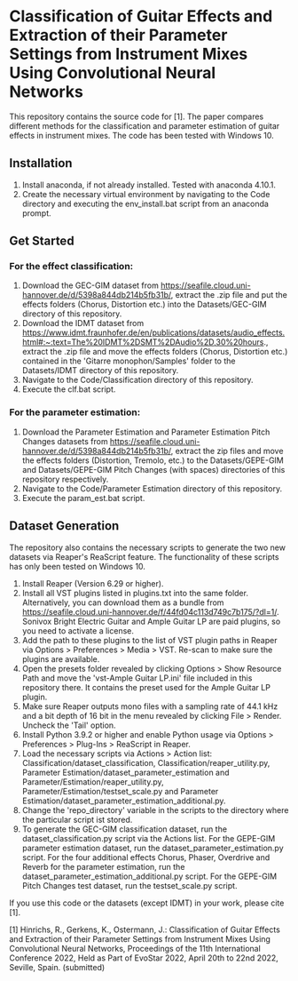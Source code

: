 # Classification of Guitar Effects and Extraction of their Parameter Settings from Instrument Mixes Using Convolutional Neural Networks

This repository contains the source code for [1]. The paper compares different methods for the classification and parameter estimation of guitar effects in instrument mixes. The code has been tested with Windows 10.

## Installation

1. Install anaconda, if not already installed. Tested with anaconda 4.10.1. 
2. Create the necessary virtual environment by navigating to the Code directory and executing the env_install.bat script from an anaconda prompt.

## Get Started

### For the effect classification: 
1. Download the GEC-GIM dataset from https://seafile.cloud.uni-hannover.de/d/5398a844db214b5fb31b/, extract the .zip file and put the effects folders (Chorus, Distortion etc.) into the Datasets/GEC-GIM directory of this repository.
2. Download the IDMT dataset from https://www.idmt.fraunhofer.de/en/publications/datasets/audio_effects.html#:~:text=The%20IDMT%2DSMT%2DAudio%2D,30%20hours., extract the .zip file and move the effects folders (Chorus, Distortion etc.) contained in the 'Gitarre monophon/Samples' folder to the Datasets/IDMT directory of this repository.
3. Navigate to the Code/Classification directory of this repository.
4. Execute the clf.bat script.


### For the parameter estimation:
1. Download the Parameter Estimation and Parameter Estimation Pitch Changes datasets from https://seafile.cloud.uni-hannover.de/d/5398a844db214b5fb31b/, extract the zip files and move the effects folders (Distortion, Tremolo, etc.) to the Datasets/GEPE-GIM and Datasets/GEPE-GIM Pitch Changes (with spaces) directories of this repository respectively.
2. Navigate to the Code/Parameter Estimation directory of this repository.
3. Execute the param_est.bat script.

## Dataset Generation

The repository also contains the necessary scripts to generate the two new datasets via Reaper's ReaScript feature. The functionality of these scripts has only been tested on Windows 10.

1. Install Reaper (Version 6.29 or higher).
2. Install all VST plugins listed in plugins.txt into the same folder. Alternatively, you can download them as a bundle from https://seafile.cloud.uni-hannover.de/f/44fd04c113d749c7b175/?dl=1/. Sonivox Bright Electric Guitar and Ample Guitar LP are paid plugins, so you need to activate a license.
3. Add the path to these plugins to the list of VST plugin paths in Reaper via Options > Preferences > Media > VST. Re-scan to make sure the plugins are available.
4. Open the presets folder revealed by clicking Options > Show Resource Path and move the 'vst-Ample Guitar LP.ini' file included in this repository there. It contains the preset used for the Ample Guitar LP plugin.
5. Make sure Reaper outputs mono files with a sampling rate of 44.1 kHz and a bit depth of 16 bit in the menu revealed by clicking File > Render. Uncheck the 'Tail' option.
6. Install Python 3.9.2 or higher and enable Python usage via Options > Preferences > Plug-Ins > ReaScript in Reaper.
7. Load the necessary scripts via Actions > Action list: Classification/dataset_classification, Classification/reaper_utility.py, Parameter Estimation/dataset_parameter_estimation and Parameter/Estimation/reaper_utility.py, Parameter/Estimation/testset_scale.py and Parameter Estimation/dataset_parameter_estimation_additional.py.
8. Change the 'repo_directory' variable in the scripts to the directory where the particular script ist stored.
9. To generate the GEC-GIM classification dataset, run the dataset_classification.py script via the Actions list. For the GEPE-GIM parameter estimation dataset, run the dataset_parameter_estimation.py script. For the four additional effects Chorus, Phaser, Overdrive and Reverb for the parameter estimation, run the dataset_parameter_estimation_additional.py script. For the GEPE-GIM Pitch Changes test dataset, run the testset_scale.py script.

If you use this code or the datasets (except IDMT) in your work, please cite [1].

[1] Hinrichs, R., Gerkens, K., Ostermann, J.: Classification of Guitar Effects and Extraction of their Parameter Settings from Instrument Mixes Using Convolutional Neural Networks, Proceedings of the 11th International Conference 2022, Held as Part of EvoStar 2022, April 20th to 22nd 2022, Seville, Spain. (submitted) 

